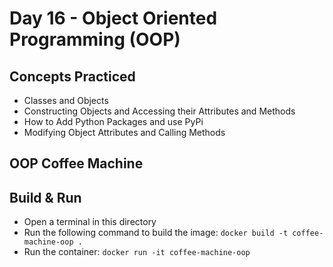 # Day 16 - Object Oriented Programming (OOP)
## Concepts Practiced
- Classes and Objects
- Constructing Objects and Accessing their Attributes and Methods
- How to Add Python Packages and use PyPi
- Modifying Object Attributes and Calling Methods
## OOP Coffee Machine
## Build & Run 
- Open a terminal in this directory
- Run the following command to build the image:
```docker build -t coffee-machine-oop .```
- Run the container:
```docker run -it coffee-machine-oop```